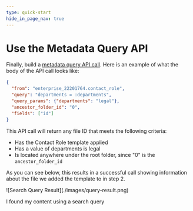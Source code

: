 ```yaml
---
type: quick-start
hide_in_page_nav: true
---
```


# Use the Metadata Query API

Finally, build a [metadata query API call][mq]. Here is an example of what the
body of the API call looks like:

```json
{
  "from": "enterprise_22201764.contact_role",
  "query": "departments = :departments",
  "query_params": {"departments": "legal"},
  "ancestor_folder_id": "0",
  "fields": ["id"]
}
```

This API call will return any file ID that meets the following criteria: 

- Has the Contact Role template applied
- Has a value of departments is legal
- Is located anywhere under the root folder, since "0" is the `ancestor_folder_id`

As you can see below, this results in a successful call showing information
about the file we added the template to in step 2.

<ImageFrame center>
    ![Search Query Result](./images/query-result.png)
</ImageFrame>

<Next>I found my content using a search query</Next>

[mq]: e://post-metadata-queries-execute-read/